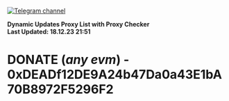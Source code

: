 [![Telegram channel](https://img.shields.io/endpoint?url=https://runkit.io/damiankrawczyk/telegram-badge/branches/master?url=https://t.me/n4z4v0d)](https://t.me/n4z4v0d) 

**Dynamic Updates Proxy List with Proxy Checker**  
**Last Updated: 18.12.23 21:51**

# DONATE (_any evm_) - 0xDEADf12DE9A24b47Da0a43E1bA70B8972F5296F2
